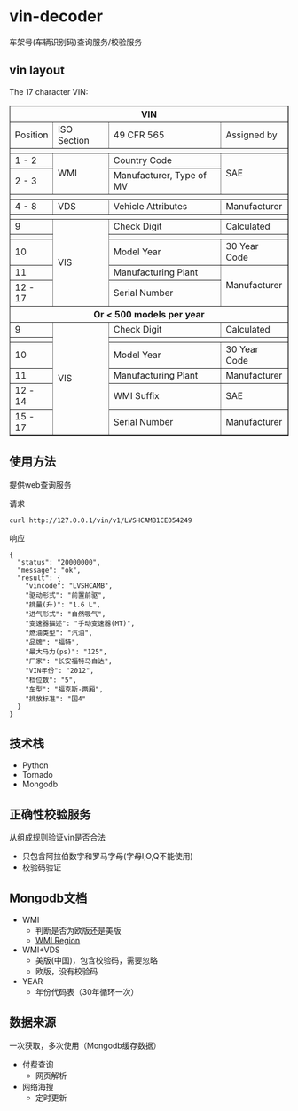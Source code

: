 # vin-decoder

车架号(车辆识别码)查询服务/校验服务

## vin layout
The 17 character VIN:

<table border="1">
<tbody><tr><th colspan="4">VIN</th></tr>
<tr id="txtbb">
<td> Position</td>
<td> ISO Section</td>
<td> 49 CFR 565</td>
<td> Assigned by</td>
</tr>
<tr><th colspan="4"></th></tr>
<tr>
<td id="txtbb"> 1 - 2</td>
<td rowspan="2"> WMI</td>
<td> Country Code</td>
<td rowspan="2"> SAE</td>
</tr>
<tr>
<td id="txtbb"> 2 - 3</td>
<td> Manufacturer, Type of MV</td>
</tr>
<tr><th colspan="4"></th></tr>
<tr>
<td id="txtbb"> 4 - 8</td>
<td> VDS</td>
<td> Vehicle Attributes</td>
<td> Manufacturer</td>
</tr>
<tr><th colspan="4"></th></tr>
<tr>
<td id="txtbb"> 9</td>
<td rowspan="5"> VIS</td>
<td> Check Digit</td>
<td> Calculated</td>
</tr>
<tr><th></th>
<th colspan="2"></th></tr>
<tr>
<td id="txtbb"> 10</td>
<td> Model Year</td>
<td> 30 Year Code</td>
</tr>
<tr>
<td id="txtbb"> 11</td>
<td> Manufacturing Plant</td>
<td rowspan="2"> Manufacturer</td>
</tr>
<tr>
<td id="txtbb"> 12 - 17</td>
<td> Serial Number</td>
</tr>
<tr><th colspan="4"> Or &lt; 500 models per year</th></tr>
<tr>
<td id="txtbb"> 9</td>
<td rowspan="6"> VIS</td>
<td> Check Digit</td>
<td> Calculated</td>
</tr><tr><th></th>
<th colspan="2"></th>
</tr>
<tr>
<td id="txtbb"> 10</td>
<td> Model Year</td>
<td> 30 Year Code</td>
</tr>
<tr>
<td id="txtbb"> 11</td>
<td> Manufacturing Plant</td>
<td> Manufacturer</td>
</tr>
<tr>
<td id="txtbb"> 12 - 14</td>
<td> WMI Suffix</td>
<td> SAE</td>
</tr>
<tr>
<td id="txtbb"> 15 - 17</td>
<td> Serial Number</td>
<td> Manufacturer</td>
</tr>
</tbody></table>


## 使用方法
提供web查询服务

请求
```shell
curl http://127.0.0.1/vin/v1/LVSHCAMB1CE054249
```

响应
```josn
{
  "status": "20000000",
  "message": "ok",
  "result": {
    "vincode": "LVSHCAMB",
    "驱动形式": "前置前驱",
    "排量(升)": "1.6 L",
    "进气形式": "自然吸气",
    "变速器描述": "手动变速器(MT)",
    "燃油类型": "汽油",
    "品牌": "福特",
    "最大马力(ps)": "125",
    "厂家": "长安福特马自达",
    "VIN年份": "2012",
    "档位数": "5",
    "车型": "福克斯-两厢",
    "排放标准": "国4"
  }
}
```
## 技术栈

* Python
* Tornado
* Mongodb

## 正确性校验服务
从组成规则验证vin是否合法

 * 只包含阿拉伯数字和罗马字母(字母I,O,Q不能使用)
 * 校验码验证

## Mongodb文档

* WMI
  * 判断是否为欧版还是美版
  * [WMI Region](https://en.wikibooks.org/wiki/Vehicle_Identification_Numbers_(VIN_codes)/World_Manufacturer_Identifier_(WMI))
* WMI+VDS
  * 美版(中国)，包含校验码，需要忽略
  * 欧版，没有校验码
* YEAR
  * 年份代码表（30年循环一次）

## 数据来源
一次获取，多次使用（Mongodb缓存数据）

* 付费查询
  * 网页解析
* 网络海搜
  * 定时更新 
